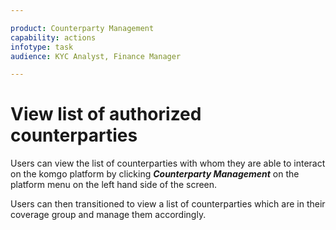```yaml
---

product: Counterparty Management
capability: actions
infotype: task
audience: KYC Analyst, Finance Manager

---
```

# View list of authorized counterparties

Users can view the list of counterparties with whom they are able to interact on the komgo platform by clicking _**Counterparty Management**_ on the platform menu on the left hand side of the screen.

Users can then transitioned to view a list of counterparties which are in their coverage group and manage them accordingly.

